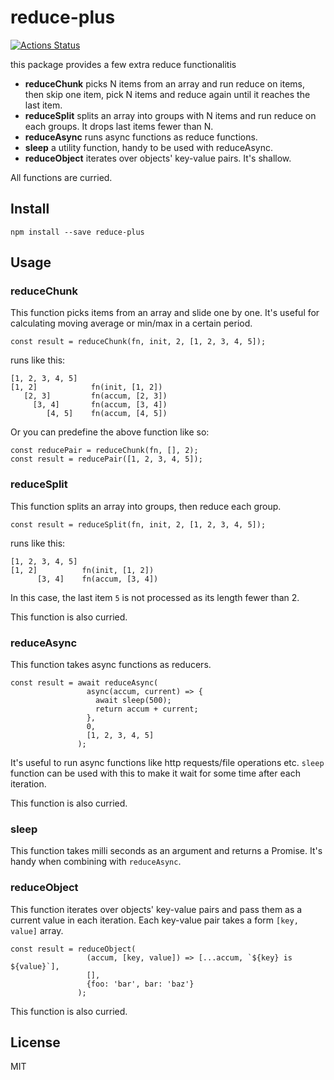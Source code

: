 # reduce-plus

[![Actions Status](https://github.com/craftgear/snake-camel/workflows/ci/badge.svg)](https://github.com/craftgear/snake-camel/actions)

this package provides a few extra reduce functionalitis

* **reduceChunk** picks N items from an array and run reduce on items, then skip one item, pick N items and reduce again until it reaches the last item.
* **reduceSplit** splits an array into groups with N items and run reduce on each groups. It drops last items fewer than N.
* **reduceAsync** runs async functions as reduce functions.
* **sleep** a utility function, handy to be used with reduceAsync.
* **reduceObject** iterates over objects' key-value pairs. It's shallow.

All functions are curried.

## Install
`npm install --save reduce-plus`

## Usage
### reduceChunk
This function picks items from an array and slide one by one.
It's useful for calculating moving average or min/max in a certain period.

```
const result = reduceChunk(fn, init, 2, [1, 2, 3, 4, 5]);
```

runs like this:
```
[1, 2, 3, 4, 5]
[1, 2]            fn(init, [1, 2])
   [2, 3]         fn(accum, [2, 3])
     [3, 4]       fn(accum, [3, 4])
        [4, 5]    fn(accum, [4, 5])
```

Or you can predefine the above function like so:
```
const reducePair = reduceChunk(fn, [], 2);
const result = reducePair([1, 2, 3, 4, 5]);
```

### reduceSplit
This function splits an array into groups, then reduce each group.

```
const result = reduceSplit(fn, init, 2, [1, 2, 3, 4, 5]);
```

runs like this:
```
[1, 2, 3, 4, 5]
[1, 2]          fn(init, [1, 2])
      [3, 4]    fn(accum, [3, 4])
```

In this case, the last item `5` is not processed as its length fewer than 2.

This function is also curried.

### reduceAsync
This function takes async functions as reducers.

```
const result = await reduceAsync(
                 async(accum, current) => {
                   await sleep(500);
                   return accum + current;
                 },
                 0,
                 [1, 2, 3, 4, 5]
               );
```

It's useful to run async functions like http requests/file operations etc.
`sleep` function can be used with this to make it wait for some time after each iteration.

This function is also curried.

### sleep
This function takes milli seconds as an argument and returns a Promise. It's handy when combining with `reduceAsync`.

### reduceObject
This function iterates over objects' key-value pairs and pass them as a current value in each iteration. Each key-value pair takes a form `[key, value]` array.

```
const result = reduceObject(
                 (accum, [key, value]) => [...accum, `${key} is ${value}`],
                 [],
                 {foo: 'bar', bar: 'baz'}
               );
```

This function is also curried.

## License
MIT
